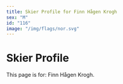```yaml
---
title: Skier Profile for Finn Hågen Krogh
sex: "M"
id: "116"
image: "/img/flags/nor.svg" 
---
```


# Skier Profile

This page is for: Finn Hågen Krogh.
    